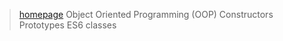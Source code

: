 > [homepage](https://romashka093.github.io/goit-js-hw-05/src/index.html)
> Object Oriented Programming (OOP)
> Constructors
> Prototypes
> ES6 classes

